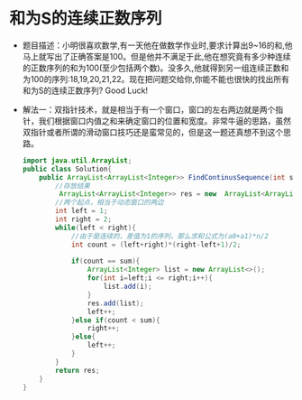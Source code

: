 # 和为S的连续正数序列

* 题目描述：小明很喜欢数学,有一天他在做数学作业时,要求计算出9~16的和,他马上就写出了正确答案是100。但是他并不满足于此,他在想究竟有多少种连续的正数序列的和为100(至少包括两个数)。没多久,他就得到另一组连续正数和为100的序列:18,19,20,21,22。现在把问题交给你,你能不能也很快的找出所有和为S的连续正数序列? Good Luck! 

* 解法一：双指针技术，就是相当于有一个窗口，窗口的左右两边就是两个指针，我们根据窗口内值之和来确定窗口的位置和宽度。非常牛逼的思路，虽然双指针或者所谓的滑动窗口技巧还是蛮常见的，但是这一题还真想不到这个思路。

  ```java
  import java.util.ArrayList;
  public class Solution{
      public ArrayList<ArrayList<Integer>> FindContinusSequence(int sum){
          //存放结果
           ArrayList<ArrayList<Integer>> res = new  ArrayList<ArrayList<Integer>>();
          //两个起点，相当于动态窗口的两边
          int left = 1;
          int right = 2;
          while(left < right){
              //由于是连续的，差值为1的序列，那么求和公式为(a0+a1)*n/2
              int count = (left+right)*(right-left+1)/2;
              
              if(count == sum){
                  ArrayList<Integer> list = new ArrayList<>();
                  for(int i=left;i <= right;i++){
                      list.add(i);
                  }
                  res.add(list);
                  left++;
              }else if(count < sum){
                  right++;
              }else{
                  left++;
              }
          }
          return res;
      }
  }
  ```

  

